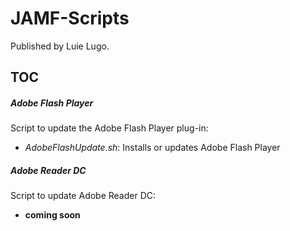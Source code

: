 # JAMF-Scripts

Published by Luie Lugo.

## TOC
##### Adobe Flash Player
Script to update the Adobe Flash Player plug-in:

 * *AdobeFlashUpdate.sh*: Installs or updates Adobe Flash Player
    

##### Adobe Reader DC
Script to update Adobe Reader DC:

 * **coming soon**
